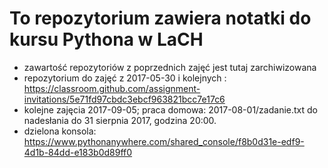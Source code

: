 # To repozytorium zawiera notatki do kursu Pythona w LaCH

* zawartość repozytoriów z poprzednich zajęć jest tutaj zarchiwizowana
* repozytorium do zajęć z 2017-05-30 i kolejnych : https://classroom.github.com/assignment-invitations/5e71fd97cbdc3ebcf963821bcc7e17c6
* kolejne zajęcia 2017-09-05; praca domowa: 2017-08-01/zadanie.txt do nadesłania do 31 sierpnia 2017, godzina 20:00.
* dzielona konsola: https://www.pythonanywhere.com/shared_console/f8b0d31e-edf9-4d1b-84dd-e183b0d89ff0

